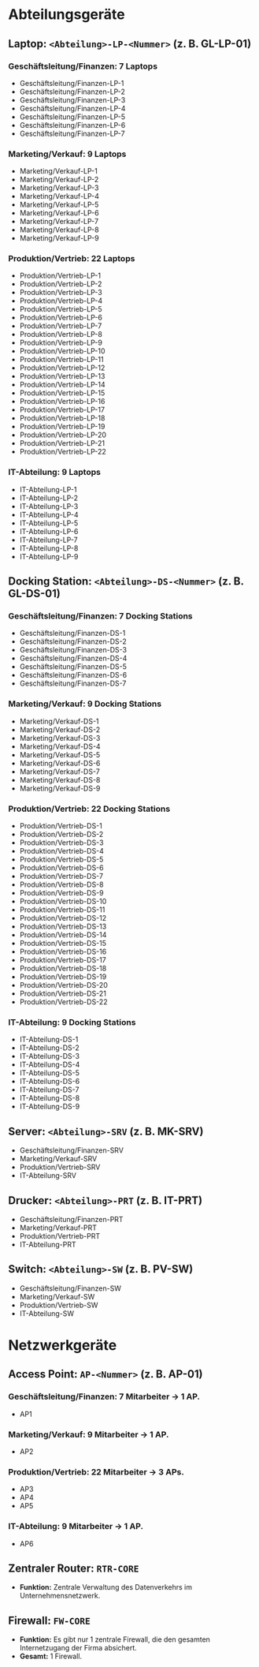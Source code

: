 # Abteilungsgeräte

## Laptop: `<Abteilung>-LP-<Nummer>` (z. B. GL-LP-01)

### Geschäftsleitung/Finanzen: 7 Laptops
- Geschäftsleitung/Finanzen-LP-1
- Geschäftsleitung/Finanzen-LP-2
- Geschäftsleitung/Finanzen-LP-3
- Geschäftsleitung/Finanzen-LP-4
- Geschäftsleitung/Finanzen-LP-5
- Geschäftsleitung/Finanzen-LP-6
- Geschäftsleitung/Finanzen-LP-7

### Marketing/Verkauf: 9 Laptops
- Marketing/Verkauf-LP-1
- Marketing/Verkauf-LP-2
- Marketing/Verkauf-LP-3
- Marketing/Verkauf-LP-4
- Marketing/Verkauf-LP-5
- Marketing/Verkauf-LP-6
- Marketing/Verkauf-LP-7
- Marketing/Verkauf-LP-8
- Marketing/Verkauf-LP-9

### Produktion/Vertrieb: 22 Laptops
- Produktion/Vertrieb-LP-1
- Produktion/Vertrieb-LP-2
- Produktion/Vertrieb-LP-3
- Produktion/Vertrieb-LP-4
- Produktion/Vertrieb-LP-5
- Produktion/Vertrieb-LP-6
- Produktion/Vertrieb-LP-7
- Produktion/Vertrieb-LP-8
- Produktion/Vertrieb-LP-9
- Produktion/Vertrieb-LP-10
- Produktion/Vertrieb-LP-11
- Produktion/Vertrieb-LP-12
- Produktion/Vertrieb-LP-13
- Produktion/Vertrieb-LP-14
- Produktion/Vertrieb-LP-15
- Produktion/Vertrieb-LP-16
- Produktion/Vertrieb-LP-17
- Produktion/Vertrieb-LP-18
- Produktion/Vertrieb-LP-19
- Produktion/Vertrieb-LP-20
- Produktion/Vertrieb-LP-21
- Produktion/Vertrieb-LP-22

### IT-Abteilung: 9 Laptops
- IT-Abteilung-LP-1
- IT-Abteilung-LP-2
- IT-Abteilung-LP-3
- IT-Abteilung-LP-4
- IT-Abteilung-LP-5
- IT-Abteilung-LP-6
- IT-Abteilung-LP-7
- IT-Abteilung-LP-8
- IT-Abteilung-LP-9

## Docking Station: `<Abteilung>-DS-<Nummer>` (z. B. GL-DS-01)

### Geschäftsleitung/Finanzen: 7 Docking Stations
- Geschäftsleitung/Finanzen-DS-1
- Geschäftsleitung/Finanzen-DS-2
- Geschäftsleitung/Finanzen-DS-3
- Geschäftsleitung/Finanzen-DS-4
- Geschäftsleitung/Finanzen-DS-5
- Geschäftsleitung/Finanzen-DS-6
- Geschäftsleitung/Finanzen-DS-7

### Marketing/Verkauf: 9 Docking Stations
- Marketing/Verkauf-DS-1
- Marketing/Verkauf-DS-2
- Marketing/Verkauf-DS-3
- Marketing/Verkauf-DS-4
- Marketing/Verkauf-DS-5
- Marketing/Verkauf-DS-6
- Marketing/Verkauf-DS-7
- Marketing/Verkauf-DS-8
- Marketing/Verkauf-DS-9

### Produktion/Vertrieb: 22 Docking Stations
- Produktion/Vertrieb-DS-1
- Produktion/Vertrieb-DS-2
- Produktion/Vertrieb-DS-3
- Produktion/Vertrieb-DS-4
- Produktion/Vertrieb-DS-5
- Produktion/Vertrieb-DS-6
- Produktion/Vertrieb-DS-7
- Produktion/Vertrieb-DS-8
- Produktion/Vertrieb-DS-9
- Produktion/Vertrieb-DS-10
- Produktion/Vertrieb-DS-11
- Produktion/Vertrieb-DS-12
- Produktion/Vertrieb-DS-13
- Produktion/Vertrieb-DS-14
- Produktion/Vertrieb-DS-15
- Produktion/Vertrieb-DS-16
- Produktion/Vertrieb-DS-17
- Produktion/Vertrieb-DS-18
- Produktion/Vertrieb-DS-19
- Produktion/Vertrieb-DS-20
- Produktion/Vertrieb-DS-21
- Produktion/Vertrieb-DS-22

### IT-Abteilung: 9 Docking Stations
- IT-Abteilung-DS-1
- IT-Abteilung-DS-2
- IT-Abteilung-DS-3
- IT-Abteilung-DS-4
- IT-Abteilung-DS-5
- IT-Abteilung-DS-6
- IT-Abteilung-DS-7
- IT-Abteilung-DS-8
- IT-Abteilung-DS-9

## Server: `<Abteilung>-SRV` (z. B. MK-SRV)
- Geschäftsleitung/Finanzen-SRV
- Marketing/Verkauf-SRV
- Produktion/Vertrieb-SRV
- IT-Abteilung-SRV

## Drucker: `<Abteilung>-PRT` (z. B. IT-PRT)
- Geschäftsleitung/Finanzen-PRT
- Marketing/Verkauf-PRT
- Produktion/Vertrieb-PRT
- IT-Abteilung-PRT

## Switch: `<Abteilung>-SW` (z. B. PV-SW)
- Geschäftsleitung/Finanzen-SW
- Marketing/Verkauf-SW
- Produktion/Vertrieb-SW
- IT-Abteilung-SW

# Netzwerkgeräte

## Access Point: `AP-<Nummer>` (z. B. AP-01)

### Geschäftsleitung/Finanzen: 7 Mitarbeiter → 1 AP.
- AP1

### Marketing/Verkauf: 9 Mitarbeiter → 1 AP.
- AP2

### Produktion/Vertrieb: 22 Mitarbeiter → 3 APs.
- AP3
- AP4
- AP5

### IT-Abteilung: 9 Mitarbeiter → 1 AP.
- AP6

## Zentraler Router: `RTR-CORE`
- **Funktion:** Zentrale Verwaltung des Datenverkehrs im Unternehmensnetzwerk.

## Firewall: `FW-CORE`
- **Funktion:** Es gibt nur 1 zentrale Firewall, die den gesamten Internetzugang der Firma absichert.
- **Gesamt:** 1 Firewall.


